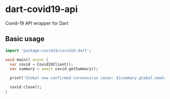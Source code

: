 # dart-covid19-api
Covid-19 API wrapper for Dart

## Basic usage
```dart
import 'package:covid19/covid19.dart';

void main() async {
  var covid = Covid19Client();
  var summary = await covid.getSummary();

  print('Global new confirmed coronavirus cases: ${summary.global.newConfirmed}');

  covid.close();
}
```